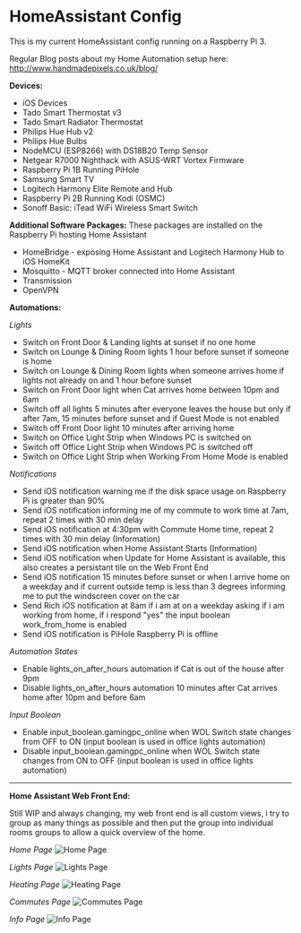 # HomeAssistant Config

This is my current HomeAssistant config running on a Raspberry Pi 3.

Regular Blog posts about my Home Automation setup here: http://www.handmadepixels.co.uk/blog/

**Devices:**

 - iOS Devices
 - Tado Smart Thermostat v3
 - Tado Smart Radiator Thermostat
 - Philips Hue Hub v2
 - Philips Hue Bulbs
 - NodeMCU (ESP8266) with DS18B20 Temp Sensor
 - Netgear R7000 Nighthack with ASUS-WRT Vortex Firmware
 - Raspberry Pi 1B Running PiHole
 - Samsung Smart TV
 - Logitech Harmony Elite Remote and Hub
 - Raspberry Pi 2B Running Kodi (OSMC)
 - Sonoff Basic: iTead WiFi Wireless Smart Switch

**Additional Software Packages:**
These packages are installed on the Raspberry Pi hosting Home Assistant 

 - HomeBridge - exposing Home Assistant and Logitech Harmony Hub to iOS HomeKit
 - Mosquitto - MQTT broker connected into Home Assistant
 - Transmission
 - OpenVPN

**Automations:**

*Lights*
 - Switch on Front Door & Landing lights at sunset if no one home
 - Switch on Lounge & Dining Room lights 1 hour before sunset if someone is home
 - Switch on Lounge & Dining Room lights when someone arrives home if lights not already on and 1 hour before sunset
 - Switch on Front Door light when Cat arrives home between 10pm and 6am
 - Switch off all lights 5 minutes after everyone leaves the house but only if after 7am, 15 minutes before sunset and if Guest Mode is not enabled
 - Switch off Front Door light 10 minutes after arriving home
 - Switch on Office Light Strip when Windows PC is switched on
 - Switch off Office Light Strip when Windows PC is switched off
 - Switch on Office Light Strip when Working From Home Mode is enabled
 
*Notifications*
 - Send iOS notification warning me if the disk space usage on Raspberry Pi is greater than 90%
 - Send iOS notification informing me of my commute to work time at 7am, repeat 2 times with 30 min delay
 - Send iOS notification at 4:30pm with Commute Home time, repeat 2 times with 30 min delay (Information)
 - Send iOS notification when Home Assistant Starts (Information)
 - Send iOS notification when Update for Home Assistant is available, this also creates a persistant tile on the Web Front End
 - Send iOS notification 15 minutes before sunset or when I arrive home on a weekday and if current outside temp is less than 3 degrees informing me to put the windscreen cover on the car
 - Send Rich iOS notification at 8am if i am at on a weekday asking if i am working from home, if i respond "yes" the input boolean work_from_home is enabled
 - Send iOS notification is PiHole Raspberry Pi is offline
 
*Automation States*
 - Enable lights_on_after_hours automation if Cat is out of the house after 9pm
 - Disable lights_on_after_hours automation 10 minutes after Cat arrives home after 10pm and before 6am
 
*Input Boolean*
 - Enable input_boolean.gamingpc_online when WOL Switch state changes from OFF to ON (input boolean is used in office lights automation)
 - Disable input_boolean.gamingpc_online when WOL Switch state changes from ON to OFF (input boolean is used in office lights automation)
 
----------

**Home Assistant Web Front End:**

Still WIP and always changing, my web front end is all custom views, i try to group as many things as possible and then put the group into individual rooms groups to allow a quick overview of the home.

*Home Page*
![Home Page](https://i.imgur.com/qSwapnR.png)

*Lights Page*
![Lights Page](https://i.imgur.com/1hpsXNV.png)

*Heating Page*
![Heating Page](https://i.imgur.com/KLKepVT.png)

*Commutes Page*
![Commutes Page](https://i.imgur.com/vpQmmVp.png)

*Info Page*
![Info Page](https://i.imgur.com/4uCVgwB.png)
